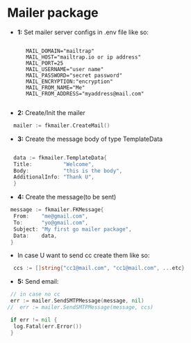 # Mailer package

- **1:** Set mailer server configs in .env file like so:

```.env
    
      MAIL_DOMAIN="mailtrap"
      MAIL_HOST="mailtrap.io or ip address"
      MAIL_PORT=25
      MAIL_USERNAME="user name"
      MAIL_PASSWORD="secret password"
      MAIL_ENCRYPTION:"encryption"
      MAIL_FROM_NAME="Me"
      MAIL_FROM_ADDRESS="myaddress@mail.com"
      
```

- **2:** Create/Init the mailer

```go
  mailer := fkmailer.CreateMail()

```

- **3:** Create the message body of type TemplateData

```go

  data := fkmailer.TemplateData{
  Title:          "Welcome",
  Body:           "this is the body",
  AdditionalInfo: "Thank U",
  }

```

- **4:** Create the message(to be sent)

```go
 message := fkmailer.FKMessage{
  From:    "me@gmail.com",
  To:      "yo@gmail.com",
  Subject: "My first go mailer package",
  Data:    data,
 }

```

- In case U want to send cc create them like so:

```go
  ccs := []string{"cc1@mail.com", "cc1@mail.com", ...etc}

```

- **5:** Send email:

```go
 // in case no cc
 err := mailer.SendSMTPMessage(message, nil)
//  err := mailer.SendSMTPMessage(message, ccs)

 if err != nil {
  log.Fatal(err.Error())
 }

```

